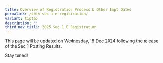 ```yaml
---
title: Overview of Registration Process & Other Impt Dates
permalink: /2025-sec-1-e-registration/
variant: tiptap
description: ""
third_nav_title: 2025 Sec 1 E Registration
---
```

<p>This page will be updated on Wednesday, 18 Dec 2024 following the release
of the Sec 1 Posting Results.</p>
<p>Stay tuned!</p>
<p></p>